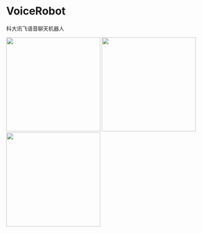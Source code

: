 # VoiceRobot
科大讯飞语音聊天机器人

<img src="https://github.com/JackChen1999/VoiceRobot/blob/master/art/%E8%AF%AD%E9%9F%B3%E8%81%8A%E5%A4%A9%E6%9C%BA%E5%99%A8%E4%BA%BA-2.jpg" width="250" /> <img src="https://github.com/JackChen1999/VoiceRobot/blob/master/art/%E8%AF%AD%E9%9F%B3%E8%81%8A%E5%A4%A9%E6%9C%BA%E5%99%A8%E4%BA%BA-3.jpg" width="250" /> <img src="https://github.com/JackChen1999/VoiceRobot/blob/master/art/%E8%AF%AD%E9%9F%B3%E8%81%8A%E5%A4%A9%E6%9C%BA%E5%99%A8%E4%BA%BA-1.jpg" width="250" />
